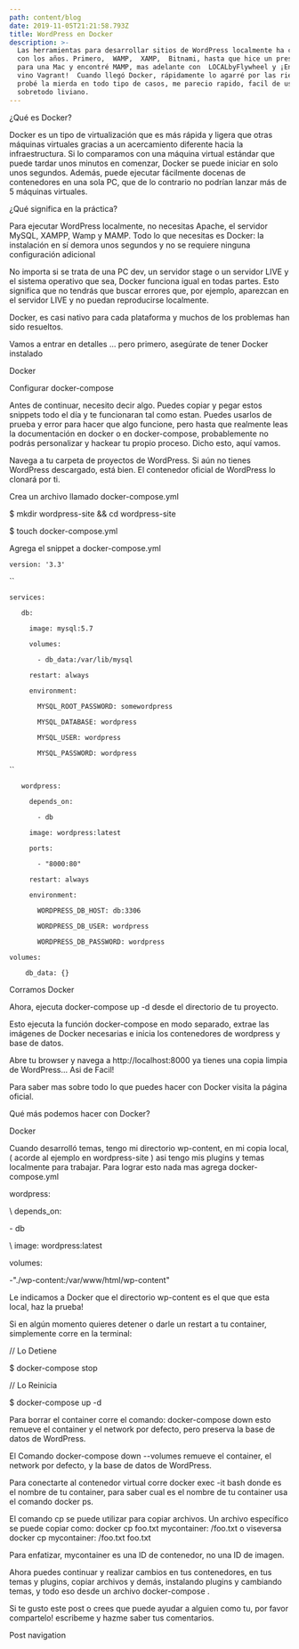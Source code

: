 ```yaml
---
path: content/blog
date: 2019-11-05T21:21:58.793Z
title: WordPress en Docker
description: >-
  Las herramientas para desarrollar sitios de WordPress localmente ha cambiado
  con los años. Primero,  WAMP,  XAMP,  Bitnami, hasta que hice un presupuesto
  para una Mac y encontré MAMP, mas adelante con  LOCALbyFlywheel y ¡Entonces
  vino Vagrant!  Cuando llegó Docker, rápidamente lo agarré por las riendas y
  probé la mierda en todo tipo de casos, me parecio rapido, facil de usar y
  sobretodo liviano.
---
```

¿Qué es Docker?

Docker es un tipo de virtualización que es más rápida y ligera que otras máquinas virtuales gracias a un acercamiento diferente hacia la infraestructura. Si lo comparamos con una máquina virtual estándar que puede tardar unos minutos en comenzar, Docker se puede iniciar en solo unos segundos. Además, puede ejecutar fácilmente docenas de contenedores en una sola PC, que de lo contrario no podrían lanzar más de 5 máquinas virtuales.



¿Qué significa en la práctica?

Para ejecutar WordPress localmente, no necesitas Apache, el servidor MySQL, XAMPP, Wamp y MAMP. Todo lo que necesitas es Docker: la instalación en sí demora unos segundos y no se requiere ninguna configuración adicional



No importa si se trata de una PC dev, un servidor stage o un servidor LIVE y el sistema operativo que sea, Docker funciona igual en todas partes. Esto significa que no tendrás que buscar errores que, por ejemplo, aparezcan en el servidor LIVE y no puedan reproducirse localmente.



Docker, es casi nativo para cada plataforma y muchos de los problemas han sido resueltos.



Vamos a entrar en detalles … pero primero, asegúrate de tener Docker instalado



Docker

Configurar docker-compose

Antes de continuar, necesito decir algo. Puedes copiar y pegar estos snippets todo el día y te funcionaran tal como estan. Puedes usarlos de prueba y error para hacer que algo funcione, pero hasta que realmente leas la documentación en docker o en docker-compose, probablemente no podrás personalizar y hackear tu propio proceso. Dicho esto, aquí vamos.



Navega a tu carpeta de proyectos de WordPress. Si aún no tienes WordPress descargado, está bien. El contenedor oficial de WordPress lo clonará por ti.



Crea un archivo llamado docker-compose.yml



$ mkdir wordpress-site && cd wordpress-site

$ touch docker-compose.yml

Agrega el snippet a docker-compose.yml



`version: '3.3'`

``

`services:`

`   db:`

`     image: mysql:5.7`

`     volumes:`

`       - db_data:/var/lib/mysql`

`     restart: always`

`     environment:`

`       MYSQL_ROOT_PASSWORD: somewordpress`

`       MYSQL_DATABASE: wordpress`

`       MYSQL_USER: wordpress`

`       MYSQL_PASSWORD: wordpress`

``

`   wordpress:`

`     depends_on:`

`       - db`

`     image: wordpress:latest`

`     ports:`

`       - "8000:80"`

`     restart: always`

`     environment:`

`       WORDPRESS_DB_HOST: db:3306`

`       WORDPRESS_DB_USER: wordpress`

`       WORDPRESS_DB_PASSWORD: wordpress`

`volumes:`

`    db_data: {}`

Corramos Docker

Ahora, ejecuta docker-compose up -d desde el directorio de tu proyecto.



Esto ejecuta la función docker-compose en modo separado, extrae las imágenes de Docker necesarias e inicia los contenedores de wordpress y base de datos.



Abre tu browser y navega a http://localhost:8000 ya tienes una copia limpia de WordPress… Asi de Facil!



Para saber mas  sobre todo lo que puedes hacer con Docker visita la página oficial.



Qué más podemos hacer con Docker?

Docker

Cuando desarrolló temas,  tengo mi directorio wp-content, en mi copia local, ( acorde al ejemplo en wordpress-site ) asi tengo mis plugins y temas localmente para trabajar. Para lograr esto nada mas agrega docker-compose.yml



wordpress:

\    depends_on:

\- db

\    image: wordpress:latest

volumes:

\-"./wp-content:/var/www/html/wp-content"

Le indicamos a Docker que el directorio wp-content es el que que esta local, haz la prueba!



Si en algún momento quieres detener o darle un restart a tu container, simplemente corre en la terminal:



// Lo Detiene

$ docker-compose stop

// Lo Reinicia

$ docker-compose up -d

Para borrar el container corre el comando: docker-compose down esto remueve el container y el network por defecto, pero preserva la base de datos de WordPress.



El Comando docker-compose down --volumes  remueve el container, el network por defecto, y la base de datos de WordPress.



Para conectarte al contenedor virtual corre docker exec -it <mycontainer> bash donde <mycontainer> es el nombre de tu container, para saber cual es el nombre de tu container usa el comando docker ps.



El comando cp se puede utilizar para copiar archivos. Un archivo específico se puede copiar como: docker cp foo.txt mycontainer: /foo.txt o viseversa docker cp mycontainer: /foo.txt foo.txt



Para enfatizar, mycontainer es una ID de contenedor, no una ID de imagen.



Ahora puedes continuar y realizar cambios en tus contenedores, en tus temas  y plugins, copiar archivos y demás, instalando plugins y cambiando temas, y todo eso desde un archivo docker-compose .



Si te gusto este post o crees que puede ayudar a alguien como tu, por favor compartelo! escribeme y hazme saber tus comentarios. 



Post navigation
